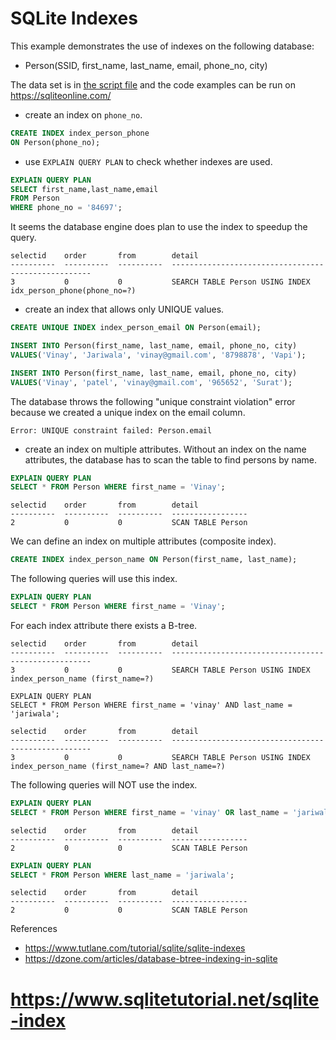 # SQLite Indexes

This example demonstrates the use of indexes on the following database:
* Person(SSID, first_name, last_name, email, phone_no, city)

The data set is in [the script file](./script.txt) and the code examples can be run on https://sqliteonline.com/

* create an index on `phone_no`.
```sql
CREATE INDEX index_person_phone
ON Person(phone_no);
```

* use `EXPLAIN QUERY PLAN` to check whether indexes are used.
```sql
EXPLAIN QUERY PLAN
SELECT first_name,last_name,email
FROM Person
WHERE phone_no = '84697';
```

It seems the database engine does plan to use the index to speedup the query.
```
selectid    order       from        detail
----------  ----------  ----------  ----------------------------------------------------
3           0           0           SEARCH TABLE Person USING INDEX idx_person_phone(phone_no=?)
```

* create an index that allows only UNIQUE values.
```sql
CREATE UNIQUE INDEX index_person_email ON Person(email);

INSERT INTO Person(first_name, last_name, email, phone_no, city)
VALUES('Vinay', 'Jariwala', 'vinay@gmail.com', '8798878', 'Vapi');

INSERT INTO Person(first_name, last_name, email, phone_no, city)
VALUES('Vinay', 'patel', 'vinay@gmail.com', '965652', 'Surat');
```

The database throws the following "unique constraint violation" error because
we created a unique index on the email column.
```
Error: UNIQUE constraint failed: Person.email
```

* create an index on multiple attributes.
Without an index on the name attributes, the database has to scan the table to
find persons by name.
```sql
EXPLAIN QUERY PLAN
SELECT * FROM Person WHERE first_name = 'Vinay';
```
```
selectid    order       from        detail
----------  ----------  ----------  -----------------
2           0           0           SCAN TABLE Person
```

We can define an index on multiple attributes (composite index).
```sql
CREATE INDEX index_person_name ON Person(first_name, last_name);
```
The following queries will use this index.
```sql
EXPLAIN QUERY PLAN
SELECT * FROM Person WHERE first_name = 'Vinay';
```
For each index attribute there exists a B-tree.
```
selectid    order       from        detail
----------  ----------  ----------  ----------------------------------------------------
3           0           0           SEARCH TABLE Person USING INDEX index_person_name (first_name=?)
```

```SQLite
EXPLAIN QUERY PLAN
SELECT * FROM Person WHERE first_name = 'vinay' AND last_name = 'jariwala';
```

```
selectid    order       from        detail
----------  ----------  ----------  ----------------------------------------------------
3           0           0           SEARCH TABLE Person USING INDEX index_person_name (first_name=? AND last_name=?)

```
The following queries will NOT use the index.
```sql
EXPLAIN QUERY PLAN
SELECT * FROM Person WHERE first_name = 'vinay' OR last_name = 'jariwala';
```
```
selectid    order       from        detail
----------  ----------  ----------  -----------------
2           0           0           SCAN TABLE Person
```

```sql
EXPLAIN QUERY PLAN
SELECT * FROM Person WHERE last_name = 'jariwala';
```
```
selectid    order       from        detail
----------  ----------  ----------  -----------------
2           0           0           SCAN TABLE Person
```

References
* https://www.tutlane.com/tutorial/sqlite/sqlite-indexes
* https://dzone.com/articles/database-btree-indexing-in-sqlite
# https://www.sqlitetutorial.net/sqlite-index
